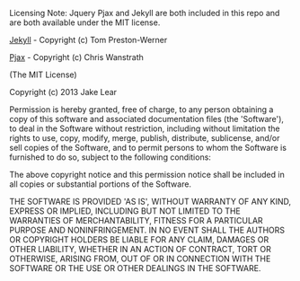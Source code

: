 Licensing Note: Jquery Pjax and Jekyll are both included in this repo and are both
available under the MIT license.

[Jekyll](https://github.com/mojombo/jekyll/blob/master/LICENSE) - Copyright (c) Tom Preston-Werner

[Pjax](https://github.com/defunkt/jquery-pjax/blob/master/LICENSE) - Copyright (c) Chris Wanstrath

(The MIT License)

Copyright (c) 2013 Jake Lear

Permission is hereby granted, free of charge, to any person obtaining a copy
of this software and associated documentation files (the 'Software'), to deal
in the Software without restriction, including without limitation the rights
to use, copy, modify, merge, publish, distribute, sublicense, and/or sell
copies of the Software, and to permit persons to whom the Software is
furnished to do so, subject to the following conditions:

The above copyright notice and this permission notice shall be included in all
copies or substantial portions of the Software.

THE SOFTWARE IS PROVIDED 'AS IS', WITHOUT WARRANTY OF ANY KIND, EXPRESS OR
IMPLIED, INCLUDING BUT NOT LIMITED TO THE WARRANTIES OF MERCHANTABILITY,
FITNESS FOR A PARTICULAR PURPOSE AND NONINFRINGEMENT. IN NO EVENT SHALL THE
AUTHORS OR COPYRIGHT HOLDERS BE LIABLE FOR ANY CLAIM, DAMAGES OR OTHER
LIABILITY, WHETHER IN AN ACTION OF CONTRACT, TORT OR OTHERWISE, ARISING FROM,
OUT OF OR IN CONNECTION WITH THE SOFTWARE OR THE USE OR OTHER DEALINGS IN THE
SOFTWARE.